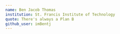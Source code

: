 ```yaml
---
name: Ben Jacob Thomas
institution: St. Francis Institute of Technology
quote: There's always a Plan B
github_user: imBentj
---
```


